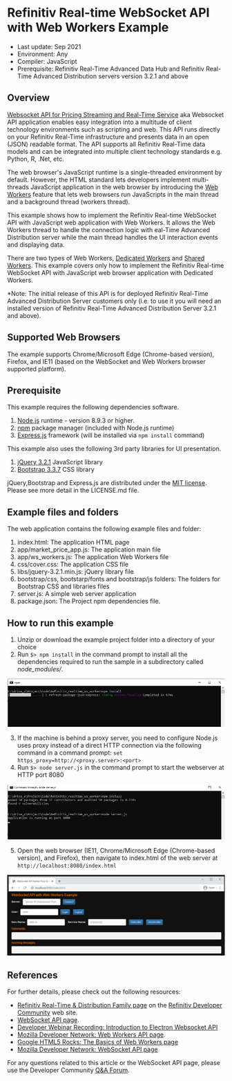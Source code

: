 # Refinitiv Real-time WebSocket API with Web Workers Example 

- Last update: Sep 2021
- Environment: Any 
- Compiler: JavaScript
- Prerequisite: Refinitiv Real-Time Advanced Data Hub and Refinitiv Real-Time Advanced Distribution servers version 3.2.1 and above

## Overview

[Websocket API for Pricing Streaming and Real-Time Service](https://developers.refinitiv.com/en/api-catalog/refinitiv-real-time-opnsrc/refinitiv-websocket-api) aka Websocket API application enables easy integration into a multitude of client technology environments such as scripting and web.  This API runs directly on your Refinitiv Real-Time infrastructure and presents data in an open (JSON) readable format. The API supports all Refinitiv Real-Time data models and can be integrated into multiple client technology standards e.g. Python, R, .Net, etc.

The web browser's JavaScript runtime is a single-threaded environment by default. However, the HTML standard lets developers implement multi-threads JavaScript application in the web browser by introducing the [Web Workers](https://html.spec.whatwg.org/multipage/workers.html) feature that lets web browsers run JavaScripts in the main thread and a background thread (workers thread).

This example shows how to implement the Refinitiv Real-time WebSocket API with JavaScript web application with Web Workers. It allows the Web Workers thread to handle the connection logic with eal-Time Advanced Distribution server while the main thread handles the UI interaction events and displaying data.

There are two types of Web Workers, [Dedicated Workers](https://html.spec.whatwg.org/multipage/workers.html#dedicated-workers-and-the-worker-interface) and [Shared Workers](https://html.spec.whatwg.org/multipage/workers.html#sharedworker). This example covers only how to implement the Refinitiv Real-time WebSocket API with JavaScript web browser application with Dedicated Workers.

*Note: The initial release of this API is for deployed Refinitiv Real-Time Advanced Distribution Server customers only (i.e. to use it you will need an installed version of Refinitiv Real-Time Advanced Distribution Server 3.2.1 and above). 

## Supported Web Browsers
The example supports Chrome/Microsoft Edge (Chrome-based version), Firefox, and IE11 (based on the WebSocket and Web Workers browser supported platform).

## Prerequisite
This example requires the following dependencies software.
1. [Node.js](https://nodejs.org/en/) runtime - version 8.9.3 or higher.
2. [npm](https://www.npmjs.com/) package manager (included with Node.js runtime)
3. [Express.js](https://expressjs.com/) framework (will be installed via ```npm install``` command)

This example also uses the following 3rd party libraries for UI presentation.
1. [jQuery 3.2.1](https://jquery.com/) JavaScript library
2. [Bootstrap 3.3.7](https://getbootstrap.com/docs/3.3/) CSS library

jQuery,Bootstrap and Express.js are distributed under the [MIT license](https://opensource.org/licenses/MIT). Please see more detail in the LICENSE.md file. 

## Example files and folders
The web application contains the following example files and folder:
1. index.html: The application HTML page
2. app/market_price_app.js: The application main file
3. app/ws_workers.js: The application Web Workers file
4. css/cover.css: The application CSS file
5. libs/jquery-3.2.1.min.js: jQuery library file
6. bootstrap/css, bootstarp/fonts and bootstrap/js folders: The folders for Bootstrap CSS and libraries files
7. server.js: A simple web server application
8. package.json: The Project npm dependencies file. 

## How to run this example
1. Unzip or download the example project folder into a directory of your choice 
2. Run ```$> npm install``` in the command prompt to install all the dependencies required to run the sample in a subdirectory called *node_modules/*.

![npm command display](images/npm_install_2.png "npm command display")

3. If the machine is behind a proxy server, you need to configure Node.js uses proxy instead of a direct HTTP connection via the following command in a command prompt: ```set https_proxy=http://<proxy.server>:<port>```
4. Run ```$> node server.js``` in the command prompt to start the webserver at HTTP port 8080

![application display](images/run_server_2.png "run server")

5. Open the web browser (IE11, Chrome/Microsoft Edge (Chrome-based version), and Firefox), then navigate to index.html of the web server at ```http://localhost:8080/index.html```

![application display](images/application_screen_2.png "application display")


## References

For further details, please check out the following resources:
* [Refinitiv Real-Time & Distribution Family page](https://developers.refinitiv.com/en/use-cases-catalog/refinitiv-real-time) on the [Refinitiv Developer Community](https://developers.refinitiv.com/) web site.
* [WebSocket API page](https://developers.refinitiv.com/en/api-catalog/refinitiv-real-time-opnsrc/refinitiv-websocket-api).
* [Developer Webinar Recording: Introduction to Electron Websocket API](https://www.youtube.com/watch?v=CDKWMsIQfaw)
* [Mozilla Developer Network: Web Workers API page](https://developer.mozilla.org/en-US/docs/Web/API/Web_Workers_API).
* [Google HTML5 Rocks: The Basics of Web Workers page](https://www.html5rocks.com/en/tutorials/workers/basics/)
* [Mozilla Developer Network: WebSocket API page](https://developer.mozilla.org/en-US/docs/Web/API/WebSockets_API)

For any questions related to this article or the WebSocket API page, please use the Developer Community [Q&A Forum](https://community.developers.refinitiv.com/spaces/152/websocket-api.html).

